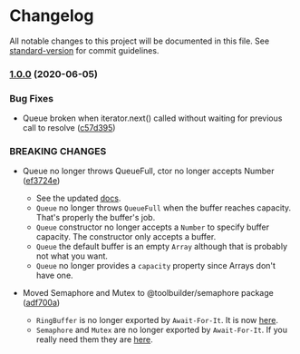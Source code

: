 # Changelog

All notable changes to this project will be documented in this file. See [standard-version](https://github.com/conventional-changelog/standard-version) for commit guidelines.

### [1.0.0](https://github.com/toolbuilder/await-for-it/tree/1.0.0) (2020-06-05)

### Bug Fixes

* Queue broken when iterator.next() called without waiting for previous call to resolve ([c57d395](https://github.com/toolbuilder/await-for-it/commit/c57d395))


### BREAKING CHANGES

* Queue no longer throws QueueFull, ctor no longer accepts Number ([ef3724e](https://github.com/toolbuilder/await-for-it/commit/ef3724e))
  * See the updated [docs](docs/queue.md).
  * `Queue` no longer throws `QueueFull` when the buffer reaches capacity. That's properly the buffer's job.
  * `Queue` constructor no longer accepts a `Number` to specify buffer capacity. The constructor only accepts a buffer.
  * `Queue` the default buffer is an empty `Array` although that is probably not what you want.
  * `Queue` no longer provides a `capacity` property since Arrays don't have one.

* Moved Semaphore and Mutex to @toolbuilder/semaphore package ([adf700a](https://github.com/toolbuilder/await-for-it/commit/adf700a))
  * `RingBuffer` is no longer exported by `Await-For-It`. It is now [here](https://github.com/toolbuilder/ring-buffer).
  * `Semaphore` and `Mutex` are no longer exported by `Await-For-It`. If you really need them they are [here](https://github.com/toolbuilder/semaphore).
